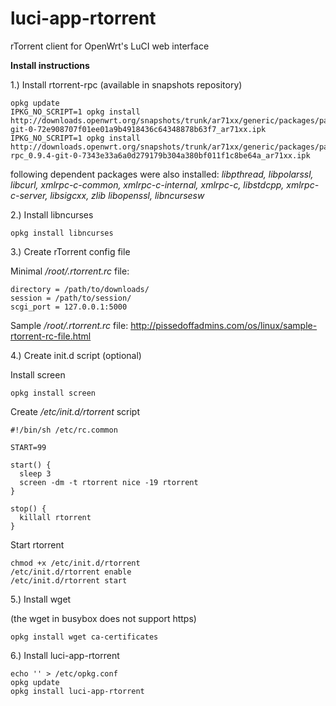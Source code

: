 # luci-app-rtorrent
rTorrent client for OpenWrt's LuCI web interface

**Install instructions**

1.) Install rtorrent-rpc (available in snapshots repository)
```
opkg update
IPKG_NO_SCRIPT=1 opkg install http://downloads.openwrt.org/snapshots/trunk/ar71xx/generic/packages/packages/libtorrent_0.13.4-git-0-72e908707f01ee01a9b4918436c64348878b63f7_ar71xx.ipk
IPKG_NO_SCRIPT=1 opkg install http://downloads.openwrt.org/snapshots/trunk/ar71xx/generic/packages/packages/rtorrent-rpc_0.9.4-git-0-7343e33a6a0d279179b304a380bf011f1c8be64a_ar71xx.ipk
```
following dependent packages were also installed: _libpthread, libpolarssl, libcurl, xmlrpc-c-common, xmlrpc-c-internal, xmlrpc-c, libstdcpp, xmlrpc-c-server, libsigcxx, zlib libopenssl, libncursesw_

2.) Install libncurses
```
opkg install libncurses
```

3.) Create rTorrent config file

Minimal _/root/.rtorrent.rc_ file:
```
directory = /path/to/downloads/
session = /path/to/session/
scgi_port = 127.0.0.1:5000
```
Sample _/root/.rtorrent.rc_ file:
http://pissedoffadmins.com/os/linux/sample-rtorrent-rc-file.html

4.) Create init.d script (optional)

Install screen
```
opkg install screen
```

Create _/etc/init.d/rtorrent_ script
```
#!/bin/sh /etc/rc.common

START=99

start() {
  sleep 3
  screen -dm -t rtorrent nice -19 rtorrent
}

stop() {
  killall rtorrent
}
```

Start rtorrent
```
chmod +x /etc/init.d/rtorrent
/etc/init.d/rtorrent enable
/etc/init.d/rtorrent start
```

5.) Install wget

(the wget in  busybox does not support https)
```
opkg install wget ca-certificates
```

6.) Install luci-app-rtorrent
```
echo '' > /etc/opkg.conf
opkg update
opkg install luci-app-rtorrent
```
